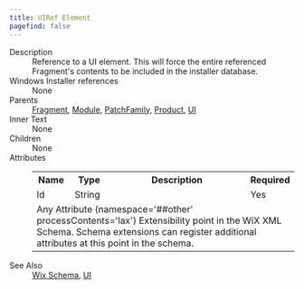```yaml
---
title: UIRef Element
pagefind: false
---
```

<dl>
  <dt>Description</dt>
  <dd>                 Reference to a UI element.  This will force the entire referenced Fragment's contents                 to be included in the installer database.             </dd>
  <dt>Windows Installer references</dt>
  <dd>None</dd>
  <dt>Parents</dt>
  <dd>
    <a href="../fragment/">Fragment</a>, <a href="../module/">Module</a>, <a href="../patchfamily/">PatchFamily</a>, <a href="../product/">Product</a>, <a href="../ui/">UI</a></dd>
  <dt>Inner Text</dt>
  <dd>None</dd>
  <dt>Children</dt>
  <dd>None</dd>
  <dt>Attributes</dt>
  <dd>
    <table cellspacing="0" cellpadding="0" class="schema">
      <tr>
        <th width="15%">Name</th>
        <th width="15%">Type</th>
        <th width="65%">Description</th>
        <th width="15%">Required</th>
      </tr>
      <tr>
        <td>Id</td>
        <td>String</td>
        <td>&nbsp;</td>
        <td>Yes</td>
      </tr>
      <tr>
        <td colspan="4">
          <span class="extension">Any Attribute (namespace='##other' processContents='lax')                      Extensibility point in the WiX XML Schema.  Schema extensions can register additional                     attributes at this point in the schema.                 </span>
        </td>
      </tr>
    </table>
  </dd>
  <dt>See Also</dt>
  <dd>
    <a href="../">Wix Schema</a>, <a href="../ui/">UI</a></dd>
</dl>
